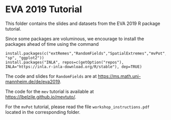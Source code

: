 # EVA 2019 Tutorial

This folder contains the slides and datasets from the EVA 2019 R package tutorial.

Since some packages are voluminous, we encourage to install the packages ahead of time using the command

```
install.packages(c("extRemes","RandomFields","SpatialExtremes","mvPot","mev","revdbayes","cobs", "sp", "ggplot2"))
install.packages("INLA", repos=c(getOption("repos"), INLA="https://inla.r-inla-download.org/R/stable"), dep=TRUE)
```

The code and slides for `RandomFields` are at https://ms.math.uni-mannheim.de/de/eva2019.

The code for the `mev` tutorial is available at https://lbelzile.github.io/mevtuto/.

For the `mvPot` tutorial, please read the file `workshop_instructions.pdf` located in the corresponding folder.
